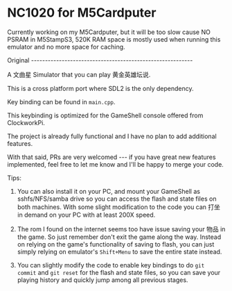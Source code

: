 # NC1020 for M5Cardputer

Currently working on my M5Cardputer, but it will be too slow cause NO PSRAM in M5StampS3, 520K RAM space is mostly used when running this emulator and no more space for caching.

Original ----------------------------------------------------------

A 文曲星 Simulator that you can play 黄金英雄坛说.

This is a cross platform port where SDL2 is the only dependency.

Key binding can be found in `main.cpp`.

This keybinding is optimized for the GameShell console offered from ClockworkPi.

The project is already fully functional and I have no plan to add additional features.

With that said, PRs are very welcomed --- if you have great new features implemented, feel free to let me know and I'll be happy to merge your code.



Tips:

1. You can also install it on your PC, and mount your GameShell as sshfs/NFS/samba drive so you can access the flash and state files on both machines. With some slight modification to the code you can 打坐 in demand on your PC with at least 200X speed.

2. The rom I found on the internet seems too have issue saving your 物品 in the game. So just remember don't exit the game along the way. Instead on relying on the game's functionality of saving to flash, you can just simply relying on emulator's `Shift+Menu` to save the entire state instead.

3. You can slightly modify the code to enable key bindings to do `git commit` and `git reset` for the flash and state files, so you can save your playing history and quickly jump among all previous stages.